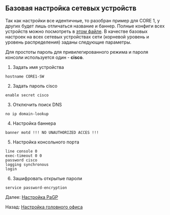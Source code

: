 ## Базовая настройка сетевых устройств

Так как настройки все идентичные, то разобран пример для CORE 1, у других будет лишь отличаться название и баннер. Полные конфиги всех устройств можно посмотреть в [этом файле](./all_configs.md). В качестве базовых настроек на всех сетевых устройствах сети (корневой уровень и уровень распределения) заданы следующие параметры. 

Для простоты пароль для привилегированного режима и пароля консоли используется один - **cisco**.

1. Задать имя устройства

```
hostname CORE1-SW
```

2. Задать пароль cisco

```
enable secret cisco
```

3. Отключить поиск DNS

```
no ip domain-lookup
```

4. Настройка баннера

```
banner motd !!! NO UNAUTHORIZED ACCES !!!
```

5. Настройка консольного порта

```
line console 0
exec-timeout 0 0
password cisco
logging synchronous
login
```

6. Зашифровать открытые пароли

```
service password-encryption 
```

Далее: [Настройка PaGP](./pagp_settings.md)

Назад: [Настройка головного офиса](./main_office.md)